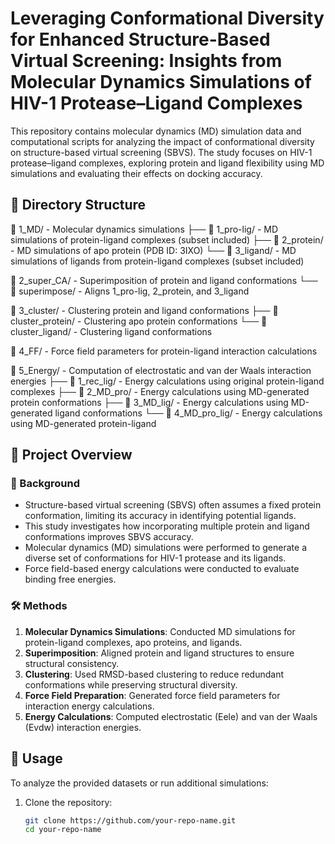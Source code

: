 # Leveraging Conformational Diversity for Enhanced Structure-Based Virtual Screening: Insights from Molecular Dynamics Simulations of HIV-1 Protease–Ligand Complexes

This repository contains molecular dynamics (MD) simulation data and computational scripts for analyzing the impact of conformational diversity on structure-based virtual screening (SBVS). The study focuses on HIV-1 protease–ligand complexes, exploring protein and ligand flexibility using MD simulations and evaluating their effects on docking accuracy.

## 📁 Directory Structure

📂 1_MD/ - Molecular dynamics simulations
├── 📂 1_pro-lig/ - MD simulations of protein-ligand complexes (subset included)
├── 📂 2_protein/ - MD simulations of apo protein (PDB ID: 3IXO)
└── 📂 3_ligand/ - MD simulations of ligands from protein-ligand complexes (subset included)

📂 2_super_CA/ - Superimposition of protein and ligand conformations
└── 📂 superimpose/ - Aligns 1_pro-lig, 2_protein, and 3_ligand

📂 3_cluster/ - Clustering protein and ligand conformations
├── 📂 cluster_protein/ - Clustering apo protein conformations
└── 📂 cluster_ligand/ - Clustering ligand conformations

📂 4_FF/ - Force field parameters for protein-ligand interaction calculations

📂 5_Energy/ - Computation of electrostatic and van der Waals interaction energies
├── 📂 1_rec_lig/ - Energy calculations using original protein-ligand complexes
├── 📂 2_MD_pro/ - Energy calculations using MD-generated protein conformations
├── 📂 3_MD_lig/ - Energy calculations using MD-generated ligand conformations
└── 📂 4_MD_pro_lig/ - Energy calculations using MD-generated protein-ligand


## 📌 Project Overview

### 🔬 Background
- Structure-based virtual screening (SBVS) often assumes a fixed protein conformation, limiting its accuracy in identifying potential ligands.
- This study investigates how incorporating multiple protein and ligand conformations improves SBVS accuracy.
- Molecular dynamics (MD) simulations were performed to generate a diverse set of conformations for HIV-1 protease and its ligands.
- Force field-based energy calculations were conducted to evaluate binding free energies.

### 🛠 Methods
1. **Molecular Dynamics Simulations**: Conducted MD simulations for protein-ligand complexes, apo proteins, and ligands.
2. **Superimposition**: Aligned protein and ligand structures to ensure structural consistency.
3. **Clustering**: Used RMSD-based clustering to reduce redundant conformations while preserving structural diversity.
4. **Force Field Preparation**: Generated force field parameters for interaction energy calculations.
5. **Energy Calculations**: Computed electrostatic (Eele) and van der Waals (Evdw) interaction energies.

## 🚀 Usage
To analyze the provided datasets or run additional simulations:

1. Clone the repository:
   ```bash
   git clone https://github.com/your-repo-name.git
   cd your-repo-name

